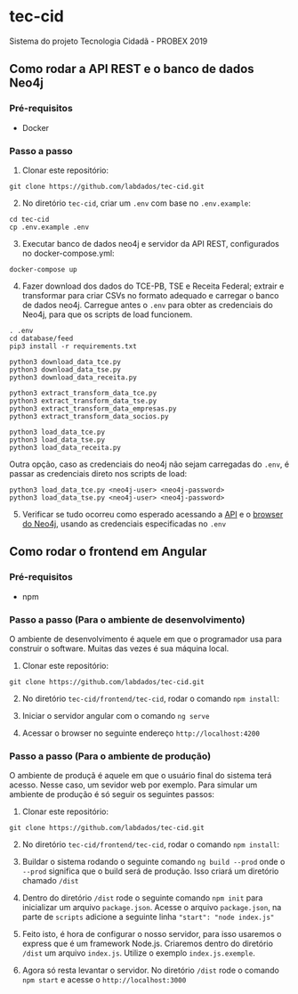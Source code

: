 # tec-cid

Sistema do projeto Tecnologia Cidadã - PROBEX 2019

## Como rodar a API REST e o banco de dados Neo4j

### Pré-requisitos

- Docker

### Passo a passo

1. Clonar este repositório:

```
git clone https://github.com/labdados/tec-cid.git
```

2. No diretório `tec-cid`, criar um `.env` com base no `.env.example`:

```
cd tec-cid
cp .env.example .env
```

3. Executar banco de dados neo4j e servidor da API REST, configurados no docker-compose.yml:
```
docker-compose up
```

4. Fazer download dos dados do TCE-PB, TSE e Receita Federal; extrair e transformar para criar CSVs no formato adequado e carregar o banco de dados neo4j. Carregue antes o `.env` para obter as credenciais do Neo4j, para que os scripts de load funcionem.

```
. .env
cd database/feed
pip3 install -r requirements.txt

python3 download_data_tce.py
python3 download_data_tse.py
python3 download_data_receita.py

python3 extract_transform_data_tce.py
python3 extract_transform_data_tse.py
python3 extract_transform_data_empresas.py
python3 extract_transform_data_socios.py

python3 load_data_tce.py
python3 load_data_tse.py
python3 load_data_receita.py
```

Outra opção, caso as credenciais do neo4j não sejam carregadas do `.env`, é passar as credenciais direto nos scripts de load:

```
python3 load_data_tce.py <neo4j-user> <neo4j-password>
python3 load_data_tse.py <neo4j-user> <neo4j-password>
```

5. Verificar se tudo ocorreu como esperado acessando a [API](http://localhost:5000/tec-cid/api/docs) e o [browser do Neo4j](http://localhost:7474/browser), usando as credenciais especificadas no `.env`

## Como rodar o frontend em Angular

### Pré-requisitos

- npm

### Passo a passo (Para o ambiente de desenvolvimento)

O ambiente de desenvolvimento é aquele em que o programador usa para construir o software. Muitas das vezes é sua máquina local.

1. Clonar este repositório:

```
git clone https://github.com/labdados/tec-cid.git
```

2. No diretório `tec-cid/frontend/tec-cid`, rodar o comando `npm install`:

3. Iniciar o servidor angular com o comando `ng serve`

4. Acessar o browser no seguinte endereço `http://localhost:4200`

### Passo a passo (Para o ambiente de produção)

O ambiente de produçã é aquele em que o usuário final do sistema terá acesso. Nesse caso, um sevidor web por exemplo.
Para simular um ambiente de produção é só seguir os seguintes passos:

1. Clonar este repositório:

```
git clone https://github.com/labdados/tec-cid.git
```

2. No diretório `tec-cid/frontend/tec-cid`, rodar o comando `npm install`:

3. Buildar o sistema rodando o seguinte comando `ng build --prod` onde o `--prod` significa que o build será de produção. Isso criará um diretório chamado `/dist`

4. Dentro do diretório `/dist` rode o seguinte comando `npm init` para inicializar um arquivo `package.json`. Acesse o arquivo `package.json`, na parte de `scripts` adicione a seguinte linha `"start": "node index.js"` 

5. Feito isto, é hora de configurar o nosso servidor, para isso usaremos o express que é um framework Node.js. Criaremos dentro do diretório `/dist` um arquivo `index.js`. Utilize o exemplo `index.js.exemple`.

6. Agora só resta levantar o servidor. No diretório `/dist` rode o comando `npm start` e acesse o `http://localhost:3000`

